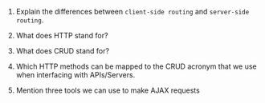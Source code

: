 1.  Explain the differences between `client-side routing` and `server-side routing`.

1.  What does HTTP stand for?

1.  What does CRUD stand for?

1.  Which HTTP methods can be mapped to the CRUD acronym that we use when interfacing with APIs/Servers.

1.  Mention three tools we can use to make AJAX requests
